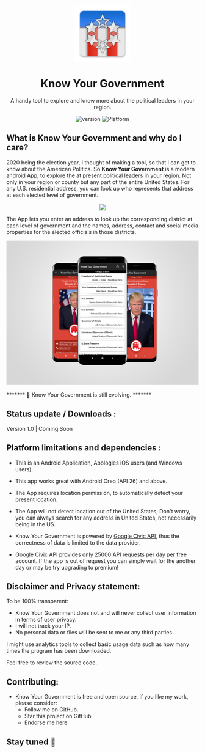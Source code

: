 <p align="center">
  <img width="150" align="center" src="app/src/main/res/mipmap-xxxhdpi/ic_launcher.png">
</p>
<h1 align="center">
   Know Your Government
</h1>
<p align="center">
  A handy tool to explore and know more about the political leaders in your region.
</p>
<p align="center">
   <a style="text-decoration:none" href="release/">
    <img src="https://img.shields.io/badge/Latest%20Version-v1.0-blue" alt="version" />
  </a>
  <a style="text-decoration:none">
    <img src="https://img.shields.io/badge/Platform-Android-brightgreen" alt="Platform" />
  </a>
</p>

## What is Know Your Government and why do I care?

2020 being the election year, I thought of making a tool, so that I can get to know about the American Politics. 
So **Know Your Government** is a modern android App, to explore the at present political leaders in your region. 
Not only in your region or county but any part of the entire United States. 
For any U.S. residential address, you can look up who represents that address at each elected level of government.

<p align="center">
  <img align="center" src="https://developers.google.com/civic-information/images/locality-slider_856.png">
</p>

The App lets you enter an address to look up the corresponding district at each level of government and the names, address, contact
and social media properties for the elected officials in those districts.

![Overview](Assets/overview.png?raw=true "Dark")

******* 📣 Know Your Government is still evolving. *******

## Status update / Downloads :

Version 1.0 | Coming Soon

## Platform limitations and dependencies :

* This is an Android Application, Apologies iOS users (and Windows users).
* This app works great with Android Oreo (API 26) and above.
* The App requires location permission, to automatically detect your present location.
* The App will not detect location out of the United States, Don't worry, you can always search for any address in United States, not necessarily being in the US.
* Know Your Government is powered by [Google Civic API](https://developers.google.com/civic-information), thus the correctness of data is limited to the data provider.

* Google Civic API provides only 25000 API requests per day per free account. If the app is out of request you can simply wait for the another day or may be try upgrading to premium!


## Disclaimer and Privacy statement:

To be 100% transparent:

* Know Your Government does not and will never collect user information in terms of user privacy.
* I will not track your IP. 
* No personal data or files will be sent to me or any third parties. 

I might use analytics tools to collect basic usage data such as how many times the program has been downloaded.

Feel free to review the source code.

## Contributing:

* Know Your Government is free and open source, if you like my work, please consider:
   * Follow me on GitHub.
   * Star this project on GitHub
   * Endorse me [here](https://www.linkedin.com/in/chirag-khandhar/)


## Stay tuned 📢

